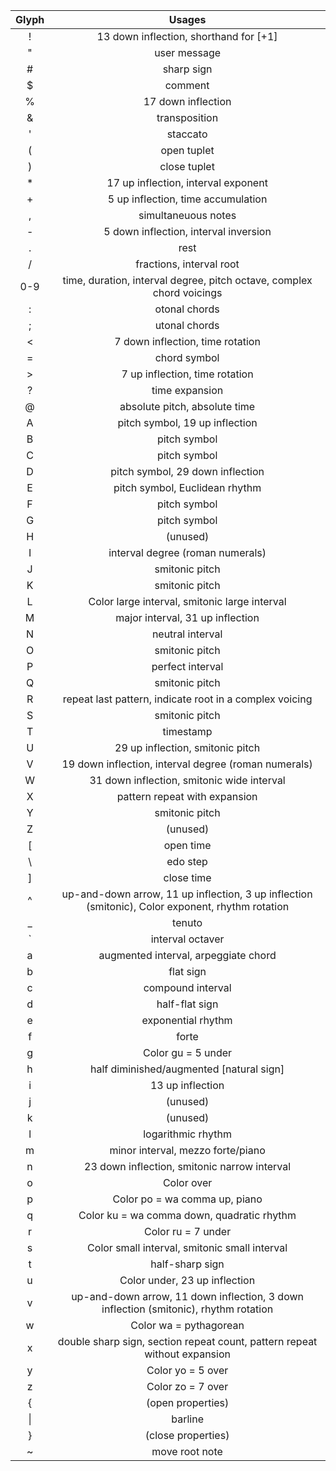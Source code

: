 | Glyph | Usages |
|:-----:|:------:|
| !     | 13 down inflection, shorthand for [+1]|
| "     | user message |
| #     | sharp sign |
| $     | comment |
| %     | 17 down inflection |
| &     | transposition |
| '     | staccato |
| (     | open tuplet |
| )     | close tuplet |
| *     | 17 up inflection, interval exponent |
| +     | 5 up inflection, time accumulation |
| ,     | simultaneuous notes |
| -     | 5 down inflection, interval inversion |
| .     | rest |
| /     | fractions, interval root |
| 0-9   | time, duration, interval degree, pitch octave, complex chord voicings |
| :     | otonal chords |
| ;     | utonal chords |
| <     | 7 down inflection, time rotation |
| =     | chord symbol |
| >     | 7 up inflection, time rotation |
| ?     | time expansion |
| @     | absolute pitch, absolute time |
| A     | pitch symbol, 19 up inflection |
| B     | pitch symbol |
| C     | pitch symbol |
| D     | pitch symbol, 29 down inflection |
| E     | pitch symbol, Euclidean rhythm |
| F     | pitch symbol |
| G     | pitch symbol |
| H     | (unused) |
| I     | interval degree (roman numerals) |
| J     | smitonic pitch |
| K     | smitonic pitch |
| L     | Color large interval, smitonic large interval |
| M     | major interval, 31 up inflection |
| N     | neutral interval |
| O     | smitonic pitch |
| P     | perfect interval |
| Q     | smitonic pitch |
| R     | repeat last pattern, indicate root in a complex voicing |
| S     | smitonic pitch |
| T     | timestamp |
| U     | 29 up inflection, smitonic pitch |
| V     | 19 down inflection, interval degree (roman numerals) |
| W     | 31 down inflection, smitonic wide interval |
| X     | pattern repeat with expansion |
| Y     | smitonic pitch |
| Z     | (unused) |
| [     | open time |
| \     | edo step |
| ]     | close time |
| ^     | up-and-down arrow, 11 up inflection, 3 up inflection (smitonic), Color exponent, rhythm rotation |
| _     | tenuto |
| \`    | interval octaver |
| a     | augmented interval, arpeggiate chord |
| b     | flat sign |
| c     | compound interval |
| d     | half-flat sign |
| e     | exponential rhythm |
| f     | forte |
| g     | Color gu = 5 under |
| h     | half diminished/augmented [natural sign] |
| i     | 13 up inflection |
| j     | (unused) |
| k     | (unused) |
| l     | logarithmic rhythm |
| m     | minor interval, mezzo forte/piano |
| n     | 23 down inflection, smitonic narrow interval |
| o     | Color over |
| p     | Color po = wa comma up, piano |
| q     | Color ku = wa comma down, quadratic rhythm |
| r     | Color ru = 7 under |
| s     | Color small interval, smitonic small interval |
| t     | half-sharp sign |
| u     | Color under, 23 up inflection |
| v     | up-and-down arrow, 11 down inflection, 3 down inflection (smitonic), rhythm rotation |
| w     | Color wa = pythagorean |
| x     | double sharp sign, section repeat count, pattern repeat without expansion |
| y     | Color yo = 5 over |
| z     | Color zo = 7 over |
| {     | (open properties) |
| \|    | barline |
| }     | (close properties) |
| ~     | move root note |

